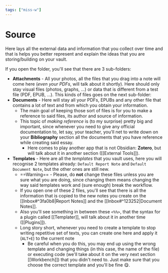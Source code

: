 ```yaml
---
tags: ["miss-w"]
---
```


# Source

Here lays all the external data and information that you collect over time and that is helps you better represent and explain the ideas that you are storing/building on your vault.

If you open the folder, you'll see that there are 3 sub-folders:
- **Attachments** - All your photos, all the files that you drag into a note will come here (*even your PDFs*, will talk about it shortly). Here should only stay visual files (photos, graphs, ...) or data that is different from a test file (PDF, EPUB, ...). This kinds of files goes on the next sub-folder:
- **Documents** - Here will stay all your PDFs, EPUBs and any other file that contains a lot of text and from which you obtain your information.
	- The main goal of keeping those sort of files is for you to make a reference to said files, its author and source of information.
	- This topic of *making reference* is (to my surprise) pretty big and important, since whenever you need to give any official documentation to, let say, your teacher, you'll net to write down on your **Bibliography** section all the documents that you have reference while creating said essay.
		- Here comes to play another app that is not Obsidian: **Zotero**, but will talk about it in another section ([[External Tools]]).
- **Templates** - Here are all the *templates* that you vault uses, here you will recognise 2 templates already: `Default Report Note` and `Default Document Note`, but the other ones are still new.
	- ==Warning== - Please, do **not** change these files unless you are sure what you are doing, since changing them means changing the way said templates work and (sure enough) break the workflow.
	- If you open one of these 2 files, you'll see that there is all the information that is copied to the new notes you create on the [[Inbox#^3fa0b8|Report Notes]] and the [[Inbox#^123252|Document Notes]].
	- Also you'll see something in between these `<%%>`, that the syntax for a plugin called [[Templater]], will talk about it in another time ([[Plugins]]).
	- Long story short, whenever you need to create a template to stop writing repetitive set of texts, you can create one here and apply it (`ALT+E`) to the current note
		- Be careful when you do this, you may end up using the wrong template and changing things (in this case, the name of the file) or executing code (we'll take about it on the very next section [[Workbench]]) that you didn't need to. Just make sure that you choose the correct template and you'll be fine 😋. 